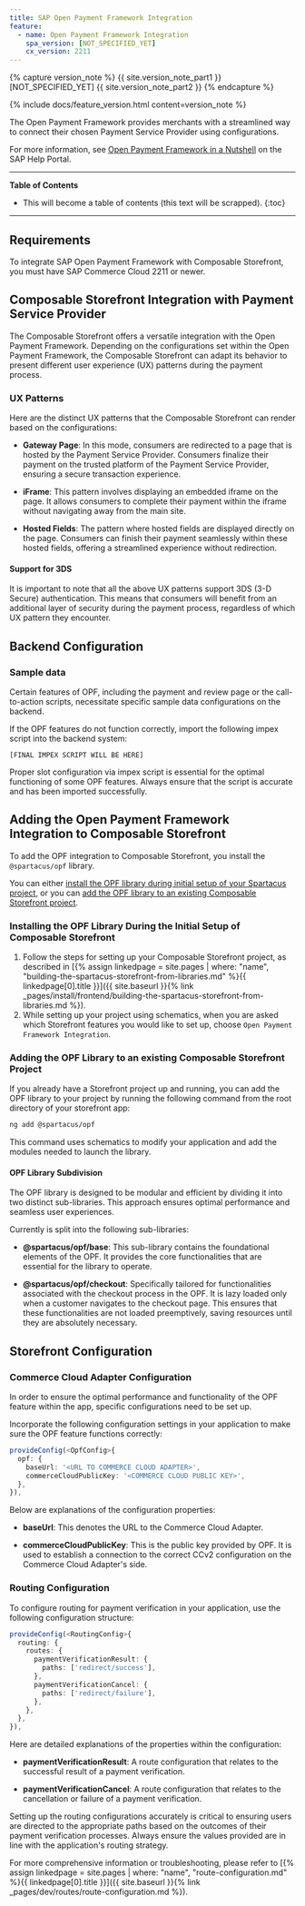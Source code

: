 ```yaml
---
title: SAP Open Payment Framework Integration
feature:
  - name: Open Payment Framework Integration
    spa_version: [NOT_SPECIFIED_YET]
    cx_version: 2211
---
```


{% capture version_note %}
{{ site.version_note_part1 }} [NOT_SPECIFIED_YET] {{ site.version_note_part2 }}
{% endcapture %}

{% include docs/feature_version.html content=version_note %}

The Open Payment Framework provides merchants with a streamlined way to connect their chosen Payment Service Provider using configurations.

For more information, see [Open Payment Framework in a Nutshell](https://help.sap.com/docs/SAP_UPSCALE_COMMERCE/0160c41e0de84b218d05bc1185213d1d/5efc3463b4504d27bb9c4fbbb95a4ccc.html?locale=en-US#open-payment-framework-in-a-nutshell) on the SAP Help Portal.

---

**Table of Contents**

- This will become a table of contents (this text will be scrapped).
  {:toc}

---

## Requirements

To integrate SAP Open Payment Framework with Composable Storefront, you must have SAP Commerce Cloud 2211 or newer.

## Composable Storefront Integration with Payment Service Provider

The Composable Storefront offers a versatile integration with the Open Payment Framework. Depending on the configurations set within the Open Payment Framework, the Composable Storefront can adapt its behavior to present different user experience (UX) patterns during the payment process.

### UX Patterns

Here are the distinct UX patterns that the Composable Storefront can render based on the configurations:

- **Gateway Page**: In this mode, consumers are redirected to a page that is hosted by the Payment Service Provider. Consumers finalize their payment on the trusted platform of the Payment Service Provider, ensuring a secure transaction experience.

- **iFrame**: This pattern involves displaying an embedded iframe on the page.
  It allows consumers to complete their payment within the iframe without navigating away from the main site.

- **Hosted Fields**: The pattern where hosted fields are displayed directly on the page. Consumers can finish their payment seamlessly within these hosted fields, offering a streamlined experience without redirection.

#### Support for 3DS

It is important to note that all the above UX patterns support 3DS (3-D Secure) authentication. This means that consumers will benefit from an additional layer of security during the payment process, regardless of which UX pattern they encounter.

## Backend Configuration

### Sample data

Certain features of OPF, including the payment and review page or the call-to-action scripts, necessitate specific sample data configurations on the backend.

If the OPF features do not function correctly, import the following impex script into the backend system:

```
[FINAL IMPEX SCRIPT WILL BE HERE]
```

Proper slot configuration via impex script is essential for the optimal functioning of some OPF features. Always ensure that the script is accurate and has been imported successfully.

## Adding the Open Payment Framework Integration to Composable Storefront

To add the OPF integration to Composable Storefront, you install the `@spartacus/opf` library.

You can either [install the OPF library during initial setup of your Spartacus project](#installing-the-opf-library-during-the-initial-setup-of-composable-storefront), or you can [add the OPF library to an existing Composable Storefront project](#adding-the-opf-library-to-an-existing-composable-storefront-project).

### Installing the OPF Library During the Initial Setup of Composable Storefront

1. Follow the steps for setting up your Composable Storefront project, as described in [{% assign linkedpage = site.pages | where: "name", "building-the-spartacus-storefront-from-libraries.md" %}{{ linkedpage[0].title }}]({{ site.baseurl }}{% link _pages/install/frontend/building-the-spartacus-storefront-from-libraries.md %}).
1. While setting up your project using schematics, when you are asked which Storefront features you would like to set up, choose `Open Payment Framework Integration`.

### Adding the OPF Library to an existing Composable Storefront Project

If you already have a Storefront project up and running, you can add the OPF library to your project by running the following command from the root directory of your storefront app:

```bash
ng add @spartacus/opf
```

This command uses schematics to modify your application and add the modules needed to launch the library.

#### OPF Library Subdivision

The OPF library is designed to be modular and efficient by dividing it into two distinct sub-libraries. This approach ensures optimal performance and seamless user experiences.

Currently is split into the following sub-libraries:

- **@spartacus/opf/base**: This sub-library contains the foundational elements of the OPF. It provides the core functionalities that are essential for the library to operate.

- **@spartacus/opf/checkout**: Specifically tailored for functionalities associated with the checkout process in the OPF. It is lazy loaded only when a customer navigates to the checkout page. This ensures that these functionalities are not loaded preemptively, saving resources until they are absolutely necessary.

## Storefront Configuration

### Commerce Cloud Adapter Configuration

In order to ensure the optimal performance and functionality of the OPF feature within the app, specific configurations need to be set up.

Incorporate the following configuration settings in your application to make sure the OPF feature functions correctly:

```ts
provideConfig(<OpfConfig>{
  opf: {
    baseUrl: '<URL TO COMMERCE CLOUD ADAPTER>',
    commerceCloudPublicKey: '<COMMERCE CLOUD PUBLIC KEY>',
  },
}),
```

Below are explanations of the configuration properties:

- **baseUrl**: This denotes the URL to the Commerce Cloud Adapter.

- **commerceCloudPublicKey**: This is the public key provided by OPF. It is used to establish a connection to the correct CCv2 configuration on the Commerce Cloud Adapter's side.

### Routing Configuration

To configure routing for payment verification in your application, use the following configuration structure:

```ts
provideConfig(<RoutingConfig>{
  routing: {
    routes: {
      paymentVerificationResult: {
        paths: ['redirect/success'],
      },
      paymentVerificationCancel: {
        paths: ['redirect/failure'],
      },
    },
  },
}),
```

Here are detailed explanations of the properties within the configuration:

- **paymentVerificationResult**: A route configuration that relates to the successful result of a payment verification.

- **paymentVerificationCancel**: A route configuration that relates to the cancellation or failure of a payment verification.

Setting up the routing configurations accurately is critical to ensuring users are directed to the appropriate paths based on the outcomes of their payment verification processes. Always ensure the values provided are in line with the application's routing strategy.

For more comprehensive information or troubleshooting, please refer to [{% assign linkedpage = site.pages | where: "name", "route-configuration.md" %}{{ linkedpage[0].title }}]({{ site.baseurl }}{% link _pages/dev/routes/route-configuration.md %}).
